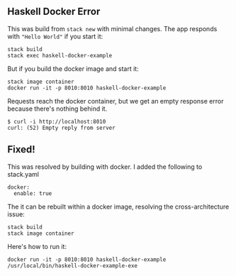 Haskell Docker Error
--------------------

This was build from `stack new` with minimal changes. The app responds with `"Hello World"` if you start it:

    stack build
    stack exec haskell-docker-example

But if you build the docker image and start it:

    stack image container
    docker run -it -p 8010:8010 haskell-docker-example

Requests reach the docker container, but we get an empty response error because there's nothing behind it.

    $ curl -i http://localhost:8010
    curl: (52) Empty reply from server


Fixed!
------

This was resolved by building with docker. I added the following to stack.yaml

    docker:
      enable: true

The it can be rebuilt within a docker image, resolving the cross-architecture issue:

    stack build
    stack image container

Here's how to run it:

    docker run -it -p 8010:8010 haskell-docker-example /usr/local/bin/haskell-docker-example-exe
